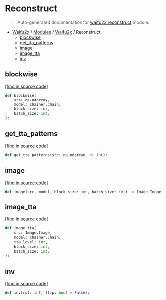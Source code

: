 # Reconstruct

> Auto-generated documentation for [waifu2x.reconstruct](../../../waifu2x/reconstruct.py) module.

- [Waifu2x](../README.md#waifu2x-index) / [Modules](../MODULES.md#waifu2x-modules) / [Waifu2x](index.md#waifu2x) / Reconstruct
    - [blockwise](#blockwise)
    - [get_tta_patterns](#get_tta_patterns)
    - [image](#image)
    - [image_tta](#image_tta)
    - [inv](#inv)

## blockwise

[[find in source code]](../../../waifu2x/reconstruct.py#L17)

```python
def blockwise(
    src: np.ndarray,
    model: chainer.Chain,
    block_size: int,
    batch_size: int,
):
```

## get_tta_patterns

[[find in source code]](../../../waifu2x/reconstruct.py#L71)

```python
def get_tta_patterns(src: np.ndarray, n: int):
```

## image

[[find in source code]](../../../waifu2x/reconstruct.py#L127)

```python
def image(src, model, block_size: int, batch_size: int) -> Image.Image:
```

## image_tta

[[find in source code]](../../../waifu2x/reconstruct.py#L92)

```python
def image_tta(
    src: Image.Image,
    model: chainer.Chain,
    tta_level: int,
    block_size: int,
    batch_size: int,
):
```

## inv

[[find in source code]](../../../waifu2x/reconstruct.py#L65)

```python
def inv(rot: int, flip: bool = False):
```
